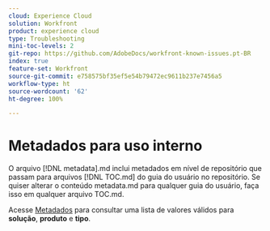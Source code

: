 ```yaml
---
cloud: Experience Cloud
solution: Workfront
product: experience cloud
type: Troubleshooting
mini-toc-levels: 2
git-repo: https://github.com/AdobeDocs/workfront-known-issues.pt-BR
index: true
feature-set: Workfront
source-git-commit: e758575bf35ef5e54b79472ec9611b237e7456a5
workflow-type: ht
source-wordcount: '62'
ht-degree: 100%

---
```



# Metadados para uso interno

O arquivo [!DNL metadata].md inclui metadados em nível de repositório que passam para arquivos [!DNL TOC.md] do guia do usuário no repositório. Se quiser alterar o conteúdo metadata.md para qualquer guia do usuário, faça isso em qualquer arquivo TOC.md.

Acesse [Metadados](https://experienceleague.adobe.com/docs/authoring-guide-exl/using/editing/user-guide-setup/metadata.html?lang=pt-BR) para consultar uma lista de valores válidos para **solução**, **produto** e **tipo**.
